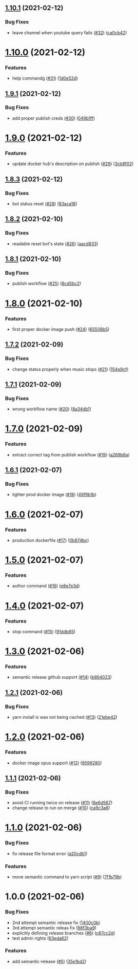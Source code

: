 ## [1.10.1](https://github.com/Krystian19/czar/compare/v1.10.0...v1.10.1) (2021-02-12)


### Bug Fixes

* leave channel when youtube query fails ([#32](https://github.com/Krystian19/czar/issues/32)) ([ca0cb42](https://github.com/Krystian19/czar/commit/ca0cb42a25988bcae8a0554ef2add5c7a7892e27))

# [1.10.0](https://github.com/Krystian19/czar/compare/v1.9.1...v1.10.0) (2021-02-12)


### Features

* help commandg ([#31](https://github.com/Krystian19/czar/issues/31)) ([1d0e52d](https://github.com/Krystian19/czar/commit/1d0e52d7cfa076fc6276db134b2af7c6c477d969))

## [1.9.1](https://github.com/Krystian19/czar/compare/v1.9.0...v1.9.1) (2021-02-12)


### Bug Fixes

* add proper publish creds ([#30](https://github.com/Krystian19/czar/issues/30)) ([049b1ff](https://github.com/Krystian19/czar/commit/049b1ff0b12b83ff623879f48885eac0957569e1))

# [1.9.0](https://github.com/Krystian19/czar/compare/v1.8.3...v1.9.0) (2021-02-12)


### Features

* update docker hub's description on publish ([#29](https://github.com/Krystian19/czar/issues/29)) ([3cb8f02](https://github.com/Krystian19/czar/commit/3cb8f023693d0e39aadfd22fafcd56ab3c9d6e8e))

## [1.8.3](https://github.com/Krystian19/czar/compare/v1.8.2...v1.8.3) (2021-02-12)


### Bug Fixes

* bot status reset ([#28](https://github.com/Krystian19/czar/issues/28)) ([83aca18](https://github.com/Krystian19/czar/commit/83aca18350d011626f2aa5559eae0b006b81f218))

## [1.8.2](https://github.com/Krystian19/czar/compare/v1.8.1...v1.8.2) (2021-02-10)


### Bug Fixes

* readable reset bot's state ([#26](https://github.com/Krystian19/czar/issues/26)) ([aacd833](https://github.com/Krystian19/czar/commit/aacd833e3826242563e29cce5faf8299fbd96a26))

## [1.8.1](https://github.com/Krystian19/czar/compare/v1.8.0...v1.8.1) (2021-02-10)


### Bug Fixes

* publish workflow ([#25](https://github.com/Krystian19/czar/issues/25)) ([8cd5bc2](https://github.com/Krystian19/czar/commit/8cd5bc24528d7faf83cf5a7650c4a41bfd963c3c))

# [1.8.0](https://github.com/Krystian19/czar/compare/v1.7.2...v1.8.0) (2021-02-10)


### Features

* first proper docker image push ([#24](https://github.com/Krystian19/czar/issues/24)) ([65508b5](https://github.com/Krystian19/czar/commit/65508b5b5520959e5aa26a94e7faa5f952c75538))

## [1.7.2](https://github.com/Krystian19/czar/compare/v1.7.1...v1.7.2) (2021-02-09)


### Bug Fixes

* change status properly when music stops ([#21](https://github.com/Krystian19/czar/issues/21)) ([154e9cf](https://github.com/Krystian19/czar/commit/154e9cfee0fae435e41d8c953e7eb2b984b9e529))

## [1.7.1](https://github.com/Krystian19/czar/compare/v1.7.0...v1.7.1) (2021-02-09)


### Bug Fixes

* wrong workflow name ([#20](https://github.com/Krystian19/czar/issues/20)) ([8a34db1](https://github.com/Krystian19/czar/commit/8a34db1cfa6ec301d6063dd696a78a8f734642c5))

# [1.7.0](https://github.com/Krystian19/czar/compare/v1.6.1...v1.7.0) (2021-02-09)


### Features

* extract correct tag from publish workflow ([#19](https://github.com/Krystian19/czar/issues/19)) ([a269b8a](https://github.com/Krystian19/czar/commit/a269b8a7904f163bc32fdebf5c8114ecaaaeb676))

## [1.6.1](https://github.com/Krystian19/czar/compare/v1.6.0...v1.6.1) (2021-02-07)


### Bug Fixes

* lighter prod docker image ([#18](https://github.com/Krystian19/czar/issues/18)) ([49f9b1b](https://github.com/Krystian19/czar/commit/49f9b1bfab2f47aeb990e111d856e8c207bdf0d4))

# [1.6.0](https://github.com/Krystian19/czar/compare/v1.5.0...v1.6.0) (2021-02-07)


### Features

* production dockerfile ([#17](https://github.com/Krystian19/czar/issues/17)) ([0b874bc](https://github.com/Krystian19/czar/commit/0b874bcb6428cdedf29f6b8138f13e15b94dd4b2))

# [1.5.0](https://github.com/Krystian19/czar/compare/v1.4.0...v1.5.0) (2021-02-07)


### Features

* author command ([#16](https://github.com/Krystian19/czar/issues/16)) ([e8e7e3d](https://github.com/Krystian19/czar/commit/e8e7e3d935ebff085872eb83ac804d2680676d76))

# [1.4.0](https://github.com/Krystian19/czar/compare/v1.3.0...v1.4.0) (2021-02-07)


### Features

* stop command ([#15](https://github.com/Krystian19/czar/issues/15)) ([91ddb85](https://github.com/Krystian19/czar/commit/91ddb8571c7fc716a9db15b1ae91d3753573e9df))

# [1.3.0](https://github.com/Krystian19/czar/compare/v1.2.1...v1.3.0) (2021-02-06)


### Features

* semantic release github support ([#14](https://github.com/Krystian19/czar/issues/14)) ([b864023](https://github.com/Krystian19/czar/commit/b86402352193889311c65569d1377ddc42832802))

## [1.2.1](https://github.com/Krystian19/czar/compare/v1.2.0...v1.2.1) (2021-02-06)


### Bug Fixes

* yarn install is was not  being cached ([#13](https://github.com/Krystian19/czar/issues/13)) ([21ebe42](https://github.com/Krystian19/czar/commit/21ebe42a5cd84ac70f6085236a0a27e64c20e160))

# [1.2.0](https://github.com/Krystian19/czar/compare/v1.1.1...v1.2.0) (2021-02-06)


### Features

* docker image opus support ([#12](https://github.com/Krystian19/czar/issues/12)) ([9599280](https://github.com/Krystian19/czar/commit/9599280044aceeaf0ef55da94e6b381463d5d507))

## [1.1.1](https://github.com/Krystian19/czar/compare/v1.1.0...v1.1.1) (2021-02-06)


### Bug Fixes

* avoid CI running twice on release ([#11](https://github.com/Krystian19/czar/issues/11)) ([8e6d567](https://github.com/Krystian19/czar/commit/8e6d5674f3d524d59b8cb9fd78d48ef2e08842ae))
* change release to run on merge ([#10](https://github.com/Krystian19/czar/issues/10)) ([ca9c3a6](https://github.com/Krystian19/czar/commit/ca9c3a6a284c4a0de4fce146fa440605e3df735d))

# [1.1.0](https://github.com/Krystian19/czar/compare/v1.0.0...v1.1.0) (2021-02-06)


### Bug Fixes

* fix release file format error ([a20cdb1](https://github.com/Krystian19/czar/commit/a20cdb13d4c3fa74e61f320801212022479b5d74))


### Features

* move semantic command to yarn script ([#9](https://github.com/Krystian19/czar/issues/9)) ([7f1b79b](https://github.com/Krystian19/czar/commit/7f1b79bb5b976b22b6dd47fe7a5ffe1e8f8f5477))

# 1.0.0 (2021-02-06)


### Bug Fixes

* 2nd attempt semantic release fix ([1400c0b](https://github.com/Krystian19/czar/commit/1400c0b1c7bbbfb5f23816653b68b8ecf244d3a8))
* 3rd attempt semantic releas fix ([98f3ba9](https://github.com/Krystian19/czar/commit/98f3ba9338f7b88e6b2cd919f60334d76ee1f5b5))
* explicitly defining release branches ([#6](https://github.com/Krystian19/czar/issues/6)) ([c87cc2d](https://github.com/Krystian19/czar/commit/c87cc2d496a10a8171e4d0bf9193d388dfba7d7d))
* test admin rights ([63eda62](https://github.com/Krystian19/czar/commit/63eda62c5d5f3dd2b7b503ffc2ce66d5c67255ef))


### Features

* add semantic release ([#5](https://github.com/Krystian19/czar/issues/5)) ([35e1bd2](https://github.com/Krystian19/czar/commit/35e1bd218d934b63cc950f37b7f59519d67564c5))
